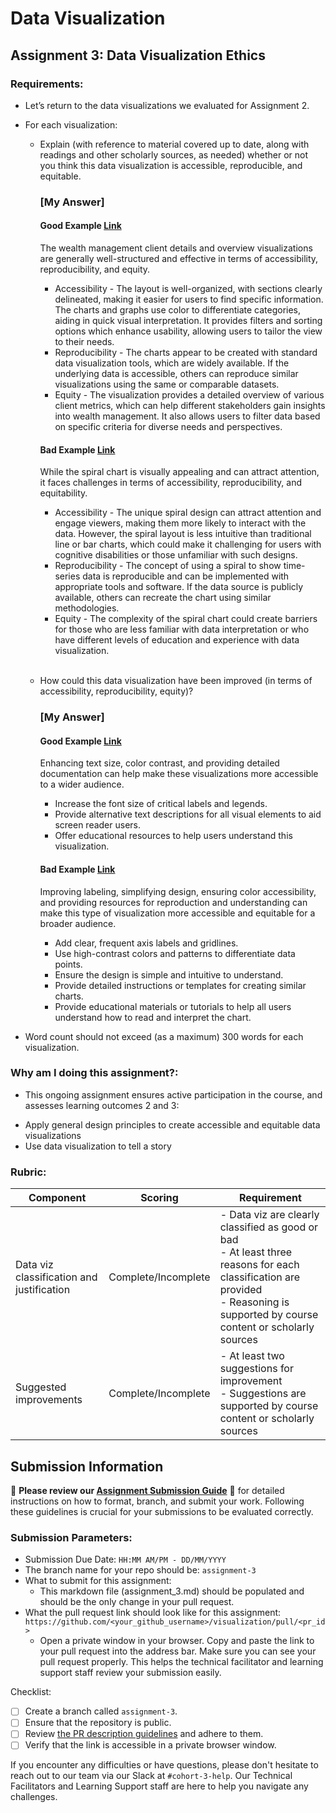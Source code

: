 # Data Visualization

## Assignment 3: Data Visualization Ethics

### Requirements:
- Let’s return to the data visualizations we evaluated for Assignment 2.  
- For each visualization: 
    - Explain (with reference to material covered up to date, along with readings and other scholarly sources, as needed) whether or not you think this data visualization is accessible, reproducible, and equitable. 
        ### [My Answer]

        #### Good Example [Link](https://public.tableau.com/app/profile/francisco8181/viz/WealthManagement_17210375097540/Overview)

        The wealth management client details and overview visualizations are generally well-structured and effective in terms of accessibility, reproducibility, and equity.
        - Accessibility - The layout is well-organized, with sections clearly delineated, making it easier for users to find specific information.  The charts and graphs use color to differentiate categories, aiding in quick visual interpretation.  It provides filters and sorting options which enhance usability, allowing users to tailor the view to their needs.
        - Reproducibility - The charts appear to be created with standard data visualization tools, which are widely available.  If the underlying data is accessible, others can reproduce similar visualizations using the same or comparable datasets.
        - Equity - The visualization provides a detailed overview of various client metrics, which can help different stakeholders gain insights into wealth management.  It also allows users to filter data based on specific criteria for diverse needs and perspectives.


        
        #### Bad Example [Link](https://64.media.tumblr.com/282d910291fd14d4a36c4b5b2174553d/2c8df8348c39cc13-ac/s1280x1920/c4ef54bbf4df92f7ab215eaa92bf4fa09b439ae5.jpg)

        While the spiral chart is visually appealing and can attract attention, it faces challenges in terms of accessibility, reproducibility, and equitability.
        - Accessibility - The unique spiral design can attract attention and engage viewers, making them more likely to interact with the data.  However, the spiral layout is less intuitive than traditional line or bar charts, which could make it challenging for users with cognitive disabilities or those unfamiliar with such designs.
        - Reproducibility - The concept of using a spiral to show time-series data is reproducible and can be implemented with appropriate tools and software.  If the data source is publicly available, others can recreate the chart using similar methodologies.
        - Equity - The complexity of the spiral chart could create barriers for those who are less familiar with data interpretation or who have different levels of education and experience with data visualization.<br><br>


    - How could this data visualization have been improved (in terms of accessibility, reproducibility, equity)?  
        ### [My Answer]

        #### Good Example [Link](https://public.tableau.com/app/profile/francisco8181/viz/WealthManagement_17210375097540/Overview)
        Enhancing text size, color contrast, and providing detailed documentation can help make these visualizations more accessible to a wider audience. 
        - Increase the font size of critical labels and legends.
        - Provide alternative text descriptions for all visual elements to aid screen reader users.
        - Offer educational resources to help users understand this visualization.

        
        #### Bad Example [Link](https://64.media.tumblr.com/282d910291fd14d4a36c4b5b2174553d/2c8df8348c39cc13-ac/s1280x1920/c4ef54bbf4df92f7ab215eaa92bf4fa09b439ae5.jpg)
        Improving labeling, simplifying design, ensuring color accessibility, and providing resources for reproduction and understanding can make this type of visualization more accessible and equitable for a broader audience.
        - Add clear, frequent axis labels and gridlines.
        - Use high-contrast colors and patterns to differentiate data points.
        - Ensure the design is simple and intuitive to understand.
        - Provide detailed instructions or templates for creating similar charts.
        - Provide educational materials or tutorials to help all users understand how to read and interpret the chart.


- Word count should not exceed (as a maximum) 300 words for each visualization. 

### Why am I doing this assignment?:
- This ongoing assignment ensures active participation in the course, and assesses learning outcomes 2 and 3:  
* Apply general design principles to create accessible and equitable data visualizations
* Use data visualization to tell a story

### Rubric:
| Component               | Scoring   | Requirement                                                 |
|-------------------------|-----------|-------------------------------------------------------------|
| Data viz classification and justification | Complete/Incomplete | - Data viz are clearly classified as good or bad<br />- At least three reasons for each classification are provided<br />- Reasoning is supported by course content or scholarly sources |
| Suggested improvements  | Complete/Incomplete | - At least two suggestions for improvement<br />- Suggestions are supported by course content or scholarly sources |

## Submission Information

🚨 **Please review our [Assignment Submission Guide](https://github.com/UofT-DSI/onboarding/blob/main/onboarding_documents/submissions.md)** 🚨 for detailed instructions on how to format, branch, and submit your work. Following these guidelines is crucial for your submissions to be evaluated correctly.

### Submission Parameters:
* Submission Due Date: `HH:MM AM/PM - DD/MM/YYYY`
* The branch name for your repo should be: `assignment-3`
* What to submit for this assignment:
    * This markdown file (assignment_3.md) should be populated and should be the only change in your pull request.
* What the pull request link should look like for this assignment: `https://github.com/<your_github_username>/visualization/pull/<pr_id>`
    * Open a private window in your browser. Copy and paste the link to your pull request into the address bar. Make sure you can see your pull request properly. This helps the technical facilitator and learning support staff review your submission easily.

Checklist:
- [ ] Create a branch called `assignment-3`.
- [ ] Ensure that the repository is public.
- [ ] Review [the PR description guidelines](https://github.com/UofT-DSI/onboarding/blob/main/onboarding_documents/submissions.md#guidelines-for-pull-request-descriptions) and adhere to them.
- [ ] Verify that the link is accessible in a private browser window.

If you encounter any difficulties or have questions, please don't hesitate to reach out to our team via our Slack at `#cohort-3-help`. Our Technical Facilitators and Learning Support staff are here to help you navigate any challenges.
